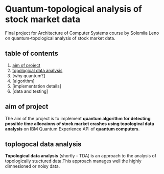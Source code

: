 # Quantum-topological analysis of stock market data

Final project for Architecture of Computer Systems course by Solomiia Leno on quantum-topological analysis of stock market data.

## table of contents
1. [aim of project](#aim-of-project)
2. [topological data analysis](#topological-data-analysis)
3. [why quantum?]
4. [algorithm]
5. [implementation details]
6. [data and testing]

## aim of project
The aim of the project is to implement **quantum algorithm for detecting possible time allocaions of stock market crashes using topological data analysis** on IBM Quantum Experience API of **quantum computers**.

## toplogocal data analysis
**Topological data analysis** (shortly - TDA) is an approach to the analysis of topologically stuctured data.This approach manages well the highly dimnesioned or noisy data.
